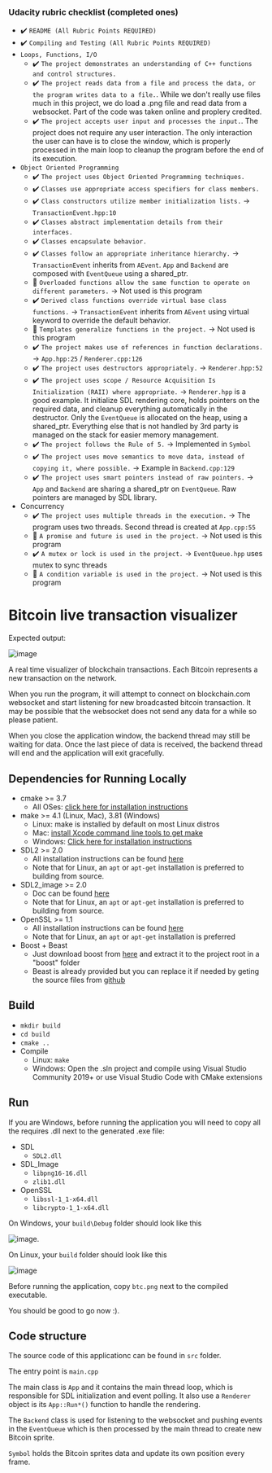 ### Udacity rubric checklist (completed ones)

* ✔️ `README (All Rubric Points REQUIRED)`
* ✔️ `Compiling and Testing (All Rubric Points REQUIRED)`
* `Loops, Functions, I/O`
  * ✔️ `The project demonstrates an understanding of C++ functions and control structures.`
  * ✔️ `The project reads data from a file and process the data, or the program writes data to a file.`. While we don't really use files much in this project, we do load a .png file and read data from a websocket. Part of the code was taken online and proplery credited.
  * ✔️ `The project accepts user input and processes the input.`. The project does not require any user interaction. The only interaction the user can have is to close the window, which is properly processed in the main loop to cleanup the program before the end of its execution.
* `Object Oriented Programming`
  * ✔️ `The project uses Object Oriented Programming techniques.`
  * ✔️ `Classes use appropriate access specifiers for class members.`
  * ✔️ `Class constructors utilize member initialization lists.` -> `TransactionEvent.hpp:10`
  * ✔️ `Classes abstract implementation details from their interfaces.`
  * ✔️ `Classes encapsulate behavior.`
  * ✔️ `Classes follow an appropriate inheritance hierarchy.` -> `TransactionEvent` inherits from `AEvent`. `App` and `Backend` are composed with `EventQueue` using a shared_ptr.
  * 🚫 `Overloaded functions allow the same function to operate on different parameters.` -> Not used is this program
  * ✔️ `Derived class functions override virtual base class functions.` -> `TransactionEvent` inherits from `AEvent` using virtual keyword to override the default behavior.
  * 🚫 `Templates generalize functions in the project.` -> Not used is this program
  * ✔️ `The project makes use of references in function declarations.` -> `App.hpp:25` / `Renderer.cpp:126`
  * ✔️ `The project uses destructors appropriately.` -> `Renderer.hpp:52`
  * ✔️ `The project uses scope / Resource Acquisition Is Initialization (RAII) where appropriate.` -> `Renderer.hpp` is a good example. It initialize SDL rendering core, holds pointers on the required data, and cleanup everything automatically in the destructor. Only the `EventQueue` is allocated on the heap, using a shared_ptr. Everything else that is not handled by 3rd party is managed on the stack for easier memory management.
  * ✔️ `The project follows the Rule of 5.` -> Implemented in `Symbol`
  * ✔️ `The project uses move semantics to move data, instead of copying it, where possible.` -> Example in `Backend.cpp:129`
  * ✔️ `The project uses smart pointers instead of raw pointers.` -> `App` and `Backend` are sharing a shared_ptr on `EventQueue`. Raw pointers are managed by SDL library.
* Concurrency
  * ✔️ `The project uses multiple threads in the execution.` -> The program uses two threads. Second thread is created at `App.cpp:55`
  * 🚫 `A promise and future is used in the project.` -> Not used is this program
  * ✔️ `A mutex or lock is used in the project.` -> `EventQueue.hpp` uses mutex to sync threads
  * 🚫 `A condition variable is used in the project.` -> Not used is this program






# Bitcoin live transaction visualizer

Expected output:

![image](https://user-images.githubusercontent.com/9780671/111024548-bed02a80-8422-11eb-99f0-9d2b9f26e897.png)

A real time visualizer of blockchain transactions. Each Bitcoin represents a new transaction on the network.

When you run the program, it will attempt to connect on blockchain.com websocket and start listening for new broadcasted bitcoin transaction. It may be possible that the websocket does not send any data for a while so please patient.

When you close the application window, the backend thread may still be waiting for data. Once the last piece of data is received, the backend thread will end and the application will exit gracefully.

## Dependencies for Running Locally

* cmake >= 3.7
  * All OSes: [click here for installation instructions](https://cmake.org/install/)
* make >= 4.1 (Linux, Mac), 3.81 (Windows)
  * Linux: make is installed by default on most Linux distros
  * Mac: [install Xcode command line tools to get make](https://developer.apple.com/xcode/features/)
  * Windows: [Click here for installation instructions](http://gnuwin32.sourceforge.net/packages/make.htm)
* SDL2 >= 2.0
  * All installation instructions can be found [here](https://wiki.libsdl.org/Installation)
  * Note that for Linux, an `apt` or `apt-get` installation is preferred to building from source.
* SDL2_image >= 2.0
  * Doc can be found [here](https://www.libsdl.org/projects/SDL_image/)
  * Note that for Linux, an `apt` or `apt-get` installation is preferred to building from source.
* OpenSSL >= 1.1
  * All installation instructions can be found [here](https://wiki.openssl.org/index.php/Compilation_and_Installation)
  * Note that for Linux, an `apt` or `apt-get` installation is preferred
* Boost + Beast
  * Just download boost from [here](https://www.boost.org/users/download/) and extract it to the project root in a "boost" folder
  * Beast is already provided but you can replace it if needed by geting the source files from [github](https://github.com/boostorg/beast.git)

## Build

* `mkdir build`
* `cd build`
* `cmake ..`
* Compile
  * Linux: `make`
  * Windows: Open the .sln project and compile using Visual Studio Community 2019+ or use Visual Studio Code with CMake extensions

## Run

If you are Windows, before running the application you will need to copy all the requires .dll next to the generated .exe file:

* SDL
  * `SDL2.dll`
* SDL_Image
  * `libpng16-16.dll`
  * `zlib1.dll`
* OpenSSL
  * `libssl-1_1-x64.dll`
  * `libcrypto-1_1-x64.dll`

On Windows, your `build\Debug` folder should look like this

![image](https://user-images.githubusercontent.com/9780671/111022182-92adad00-8414-11eb-9196-99b14cec4de6.png).

On Linux, your `build` folder should look like this

![image](https://user-images.githubusercontent.com/9780671/111022234-df918380-8414-11eb-9ae0-84eac748bd5d.png)


Before running the application, copy `btc.png` next to the compiled executable.

You should be good to go now :).

## Code structure

The source code of this applicationc can be found in `src` folder.

The entry point is `main.cpp`

The main class is `App` and it contains the main thread loop, which is responsible for SDL initialization and event polling. It also use a `Renderer` object is its `App::Run*()` function to handle the rendering.

The `Backend` class is used for listening to the websocket and pushing events in the `EventQueue` which is then processed by the main thread to create new Bitcoin sprite.

`Symbol` holds the Bitcoin sprites data and update its own position every frame.
